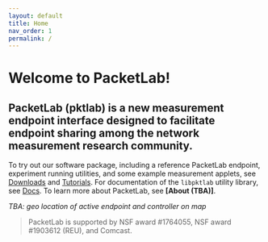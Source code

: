 ```yaml
---
layout: default
title: Home
nav_order: 1
permalink: /
---
```

# Welcome to PacketLab!

## PacketLab (pktlab) is a new measurement endpoint interface designed to facilitate endpoint sharing among the network measurement research community.

To try out our software package, including a reference PacketLab endpoint, experiment running utilities, and some example measurement applets, see [Downloads](/download/) and [Tutorials](/tutorial/). For documentation of the `libpktlab` utility library, see [Docs](/docs/). To learn more about PacketLab, see **[About (TBA)]**.

*TBA: geo location of active endpoint and controller on map*

> PacketLab is supported by NSF award #1764055, NSF award #1903612 (REU), and Comcast.